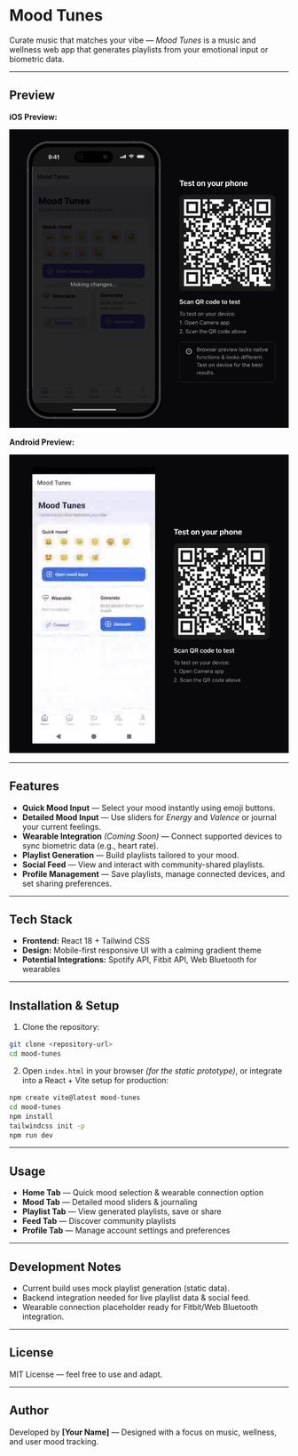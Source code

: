 # Mood Tunes

Curate music that matches your vibe — *Mood Tunes* is a music and wellness web app that generates playlists from your emotional input or biometric data.

---

## Preview

**iOS Preview:**

![Mood Tunes iOS Mockup](Mock1.png)

**Android Preview:**

![Mood Tunes Android Mockup](Mock2.png)

---

## Features

- **Quick Mood Input** — Select your mood instantly using emoji buttons.
- **Detailed Mood Input** — Use sliders for *Energy* and *Valence* or journal your current feelings.
- **Wearable Integration** *(Coming Soon)* — Connect supported devices to sync biometric data (e.g., heart rate).
- **Playlist Generation** — Build playlists tailored to your mood.
- **Social Feed** — View and interact with community-shared playlists.
- **Profile Management** — Save playlists, manage connected devices, and set sharing preferences.

---

## Tech Stack

- **Frontend:** React 18 + Tailwind CSS
- **Design:** Mobile-first responsive UI with a calming gradient theme
- **Potential Integrations:** Spotify API, Fitbit API, Web Bluetooth for wearables

---

## Installation & Setup

1. Clone the repository:

```bash
git clone <repository-url>
cd mood-tunes
```

2. Open `index.html` in your browser *(for the static prototype)*, or integrate into a React + Vite setup for production:

```bash
npm create vite@latest mood-tunes
cd mood-tunes
npm install
tailwindcss init -p
npm run dev
```

---

## Usage

- **Home Tab** — Quick mood selection & wearable connection option
- **Mood Tab** — Detailed mood sliders & journaling
- **Playlist Tab** — View generated playlists, save or share
- **Feed Tab** — Discover community playlists
- **Profile Tab** — Manage account settings and preferences

---

## Development Notes

- Current build uses mock playlist generation (static data).
- Backend integration needed for live playlist data & social feed.
- Wearable connection placeholder ready for Fitbit/Web Bluetooth integration.

---

## License

MIT License — feel free to use and adapt.

---

## Author

Developed by **[Your Name]** — Designed with a focus on music, wellness, and user mood tracking.
